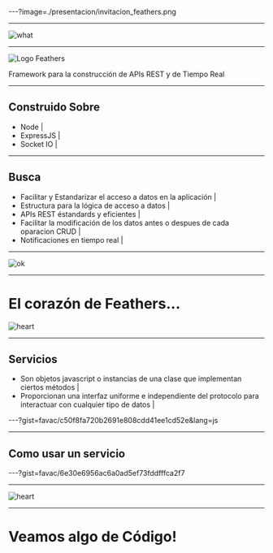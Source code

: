 ---?image=./presentacion/invitacion_feathers.png

---

![what](https://media.giphy.com/media/fpXxIjftmkk9y/giphy.gif)

---

![Logo Feathers](https://feathersjs.com/img/feathers-logo-wide.png)

Framework para la construcción de APIs REST y de Tiempo Real

---

## Construido Sobre

- Node      |
- ExpressJS |
- Socket IO |

---

## Busca

- Facilitar y Estandarizar el acceso a datos en la aplicación | 
- Estructura para la lógica de acceso a datos |
- APIs REST éstandards y eficientes |
- Facilitar la modificación de los datos antes o despues de cada oparacion CRUD |
- Notificaciones en tiempo real |

---

![ok](https://media.giphy.com/media/a3zqvrH40Cdhu/giphy.gif)

--- 
# El corazón de Feathers...
![heart](https://media.giphy.com/media/1S9kD6xm4601O/giphy.gif)

---

## Servicios
- Son objetos javascript o instancias de una clase que implementan ciertos métodos |
- Proporcionan una interfaz uniforme e independiente del protocolo para interactuar con cualquier tipo de datos |

---?gist=favac/c50f8fa720b2691e808cdd41ee1cd52e&lang=js

---
## Como usar un servicio

---?gist=favac/6e30e6956ac6a0ad5ef73fddfffca2f7

---

![heart](https://media.giphy.com/media/LTYT5GTIiAMBa/giphy.gif)

---

# Veamos algo de Código!